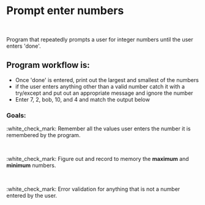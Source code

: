 <h1>Prompt enter numbers</h1>
<br>
<p>Program that repeatedly prompts a user for integer numbers until the user enters 'done'.</p>

<h2>Program workflow is:</h2>

<ul>
  <li>Once 'done' is entered, print out the largest and smallest of the numbers</li>
  <li>if the user enters anything other than a valid number catch it with a try/except and put out an appropriate message and     ignore the number</li>
  <li>Enter 7, 2, bob, 10, and 4 and match the output below</li>
</ul>

<h3>Goals:</h3> 
<p>:white_check_mark: Remember all the values user enters the number it is remembered by the program.</p>
<br>
<p>:white_check_mark: Figure out and record to memory the <b>maximum</b> and <b>minimum</b> numbers.</p>
<br>
<p>:white_check_mark: Error validation for anything that is not a number entered by the user.</p>
